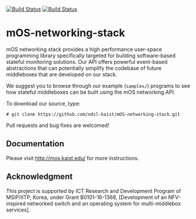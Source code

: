[![Build Status](https://travis-ci.org/ndsl-kaist/mOS-networking-stack.svg?branch=master)](https://travis-ci.org/ndsl-kaist/mOS-networking-stack)
[![Build Status](https://scan.coverity.com/projects/11918/badge.svg)](https://scan.coverity.com/projects/mos-networking-stack)

# mOS-networking-stack

mOS networking stack provides a high performance user-space programming library
specifically targeted for building software-based stateful monitoring solutions.
Our API offers powerful event-based abstractions that can potentially simplify the
codebase of future middleboxes that are developed on our stack.

We suggest you to browse through our example (```samples/```) programs to
see how stateful middleboxes can be built using the mOS networking API.

To download our source, type:

```
# git clone https://github.com/ndsl-kaist/mOS-networking-stack.git
```

Pull requests and bug fixes are welcomed!

## Documentation
Please visit http://mos.kaist.edu/ for more instructions.

## Acknowledgment
This project is supported by ICT Research and Development Program of MSIP/IITP,
Korea, under Grant B0101-16-1368, [Development of an NFV-inspired networked
switch and an operating system for multi-middlebox services].
